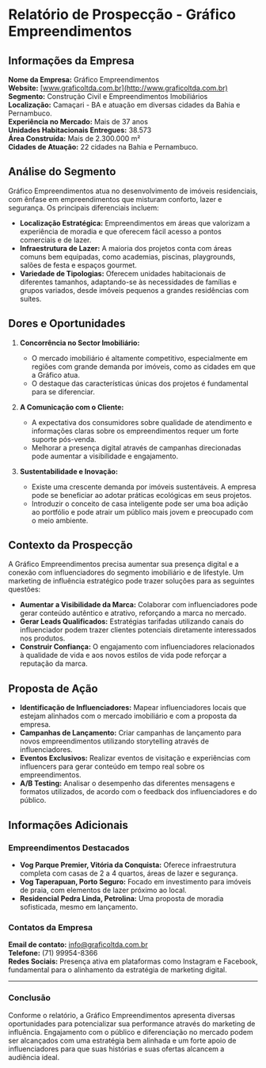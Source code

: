 # Relatório de Prospecção - Gráfico Empreendimentos

## Informações da Empresa
**Nome da Empresa:** Gráfico Empreendimentos  
**Website:** [www.graficoltda.com.br](http://www.graficoltda.com.br)  
**Segmento:** Construção Civil e Empreendimentos Imobiliários  
**Localização:** Camaçari - BA e atuação em diversas cidades da Bahia e Pernambuco.  
**Experiência no Mercado:** Mais de 37 anos  
**Unidades Habitacionais Entregues:** 38.573  
**Área Construída:** Mais de 2.300.000 m²  
**Cidades de Atuação:** 22 cidades na Bahia e Pernambuco.

## Análise do Segmento
Gráfico Empreendimentos atua no desenvolvimento de imóveis residenciais, com ênfase em empreendimentos que misturam conforto, lazer e segurança. Os principais diferenciais incluem:

- **Localização Estratégica:** Empreendimentos em áreas que valorizam a experiência de moradia e que oferecem fácil acesso a pontos comerciais e de lazer.
- **Infraestrutura de Lazer:** A maioria dos projetos conta com áreas comuns bem equipadas, como academias, piscinas, playgrounds, salões de festa e espaços gourmet.
- **Variedade de Tipologias:** Oferecem unidades habitacionais de diferentes tamanhos, adaptando-se às necessidades de famílias e grupos variados, desde imóveis pequenos a grandes residências com suítes.

## Dores e Oportunidades
1. **Concorrência no Sector Imobiliário:**
   - O mercado imobiliário é altamente competitivo, especialmente em regiões com grande demanda por imóveis, como as cidades em que a Gráfico atua.
   - O destaque das características únicas dos projetos é fundamental para se diferenciar.

2. **A Comunicação com o Cliente:**
   - A expectativa dos consumidores sobre qualidade de atendimento e informações claras sobre os empreendimentos requer um forte suporte pós-venda.
   - Melhorar a presença digital através de campanhas direcionadas pode aumentar a visibilidade e engajamento.

3. **Sustentabilidade e Inovação:**
   - Existe uma crescente demanda por imóveis sustentáveis. A empresa pode se beneficiar ao adotar práticas ecológicas em seus projetos.
   - Introduzir o conceito de casa inteligente pode ser uma boa adição ao portfólio e pode atrair um público mais jovem e preocupado com o meio ambiente.

## Contexto da Prospecção
A Gráfico Empreendimentos precisa aumentar sua presença digital e a conexão com influenciadores do segmento imobiliário e de lifestyle. Um marketing de influência estratégico pode trazer soluções para as seguintes questões:

- **Aumentar a Visibilidade da Marca:** Colaborar com influenciadores pode gerar conteúdo autêntico e atrativo, reforçando a marca no mercado.
- **Gerar Leads Qualificados:** Estratégias tarifadas utilizando canais do influenciador podem trazer clientes potenciais diretamente interessados nos produtos.
- **Construir Confiança:** O engajamento com influenciadores relacionados à qualidade de vida e aos novos estilos de vida pode reforçar a reputação da marca.

## Proposta de Ação
- **Identificação de Influenciadores:** Mapear influenciadores locais que estejam alinhados com o mercado imobiliário e com a proposta da empresa.
- **Campanhas de Lançamento:** Criar campanhas de lançamento para novos empreendimentos utilizando storytelling através de influenciadores.
- **Eventos Exclusivos:** Realizar eventos de visitação e experiências com influencers para gerar conteúdo em tempo real sobre os empreendimentos.
- **A/B Testing:** Analisar o desempenho das diferentes mensagens e formatos utilizados, de acordo com o feedback dos influenciadores e do público.

## Informações Adicionais
### Empreendimentos Destacados
- **Vog Parque Premier, Vitória da Conquista:** Oferece infraestrutura completa com casas de 2 a 4 quartos, áreas de lazer e segurança.
- **Vog Taperapuan, Porto Seguro:** Focado em investimento para imóveis de praia, com elementos de lazer próximo ao local.
- **Residencial Pedra Linda, Petrolina:** Uma proposta de moradia sofisticada, mesmo em lançamento.

### Contatos da Empresa
**Email de contato:** info@graficoltda.com.br  
**Telefone:** (71) 99954-8366  
**Redes Sociais:** Presença ativa em plataformas como Instagram e Facebook, fundamental para o alinhamento da estratégia de marketing digital.

---
### Conclusão
Conforme o relatório, a Gráfico Empreendimentos apresenta diversas oportunidades para potencializar sua performance através do marketing de influência. Engajamento com o público e diferenciação no mercado podem ser alcançados com uma estratégia bem alinhada e um forte apoio de influenciadores para que suas histórias e suas ofertas alcancem a audiência ideal.